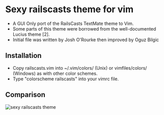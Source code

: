 # Sexy railscasts theme for vim

- A GUI Only port of the RailsCasts TextMate theme to Vim.
- Some parts of this theme were borrowed from the well-documented Lucius theme [2].
- Initial file was written by Josh O'Rourke then improved by Oguz Bilgic

## Installation

- Copy railscasts.vim into ~/.vim/colors/ (Unix) or vimfiles/colors/ (Windows) as with 
  other color schemes.
- Type "colorscheme railscasts" into your vimrc file.

## Comparison

![sexy railscasts theme](https://github.com/oguzbilgic/sexy-railscasts-theme/raw/master/sexy-vs-original.png)

